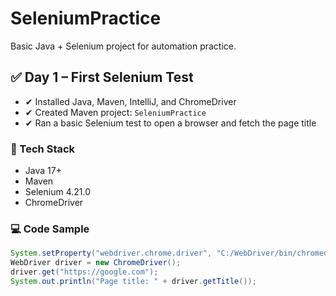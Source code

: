 # SeleniumPractice

Basic Java + Selenium project for automation practice.

## ✅ Day 1 – First Selenium Test

- ✔ Installed Java, Maven, IntelliJ, and ChromeDriver
- ✔ Created Maven project: `SeleniumPractice`
- ✔ Ran a basic Selenium test to open a browser and fetch the page title

### 🔗 Tech Stack
- Java 17+
- Maven
- Selenium 4.21.0
- ChromeDriver

### 💻 Code Sample
```java
System.setProperty("webdriver.chrome.driver", "C:/WebDriver/bin/chromedriver.exe");
WebDriver driver = new ChromeDriver();
driver.get("https://google.com");
System.out.println("Page title: " + driver.getTitle());
